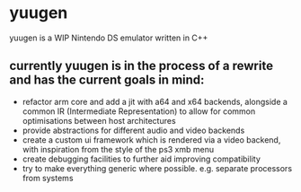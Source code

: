 # yuugen

yuugen is a WIP Nintendo DS emulator written in C++

## currently yuugen is in the process of a rewrite and has the current goals in mind:
- refactor arm core and add a jit with a64 and x64 backends, alongside a common IR (Intermediate Representation) to allow for common optimisations between host architectures
- provide abstractions for different audio and video backends
- create a custom ui framework which is rendered via a video backend, with inspiration from the style of the ps3 xmb menu
- create debugging facilities to further aid improving compatibility
- try to make everything generic where possible. e.g. separate processors from systems